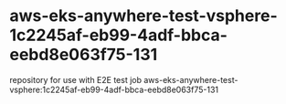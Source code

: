 # aws-eks-anywhere-test-vsphere-1c2245af-eb99-4adf-bbca-eebd8e063f75-131
repository for use with E2E test job aws-eks-anywhere-test-vsphere:1c2245af-eb99-4adf-bbca-eebd8e063f75-131
